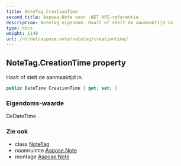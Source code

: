 ```yaml
---
title: NoteTag.CreationTime
second_title: Aspose.Note voor .NET API-referentie
description: NoteTag eigendom. Haalt of stelt de aanmaaktijd in.
type: docs
weight: 1140
url: /nl/net/aspose.note/notetag/creationtime/
---
```

## NoteTag.CreationTime property

Haalt of stelt de aanmaaktijd in.

```csharp
public DateTime CreationTime { get; set; }
```

### Eigendoms-waarde

DeDateTime .

### Zie ook

* class [NoteTag](../)
* naamruimte [Aspose.Note](../../notetag/)
* montage [Aspose.Note](../../../)


